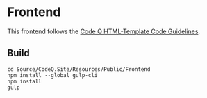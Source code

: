 # Frontend

This frontend follows the [Code Q HTML-Template Code Guidelines](https://docs.google.com/document/d/1B17FuZJuvzLu9SnJc5i5Uk5BLGi_fGZf2po7_bQ48lg/edit?usp=sharing).

## Build

```
cd Source/CodeQ.Site/Resources/Public/Frontend
npm install --global gulp-cli
npm install
gulp
```
